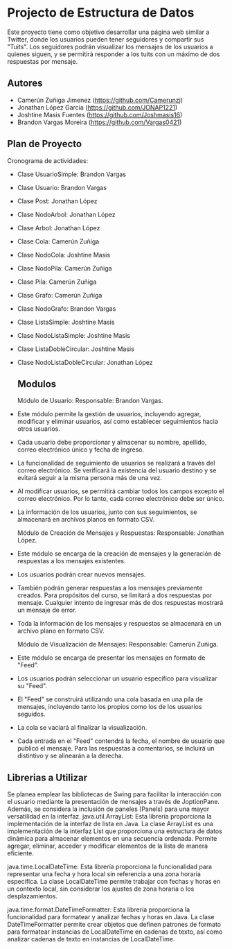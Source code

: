
# Projecto de Estructura de Datos

Este proyecto tiene como objetivo desarrollar una página web similar a Twitter, donde los usuarios pueden tener seguidores y compartir sus "Tuits". Los seguidores podrán visualizar los mensajes de los usuarios a quienes siguen, y se permitirá responder a los tuits con un máximo de dos respuestas por mensaje.

## Autores

- Camerún Zuñiga Jimenez (https://github.com/Camerunzj)
- Jonathan López Garcia (https://github.com/JONAP1221)
- Joshtine Masis Fuentes (https://github.com/Joshmasis16)
- Brandon Vargas Moreira (https://github.com/Vargas0421)


## Plan de Proyecto

Cronograma de actividades:

- Clase UsuarioSimple: Brandon Vargas
- Clase Usuario: Brandon Vargas
- Clase Post: Jonathan López
- Clase NodoArbol: Jonathan López
- Clase Arbol: Jonathan López
- Clase Cola: Camerún Zuñiga
- Clase NodoCola: Joshtine Masis
- Clase NodoPila: Camerún Zuñiga
- Clase Pila: Camerún Zuñiga
- Clase Grafo: Camerún Zuñiga
- Clase NodoGrafo: Brandon Vargas
- Clase ListaSimple: Joshtine Masis
- Clase NodoListaSimple: Joshtine Masis
- Clase ListaDobleCircular: Joshtine Masis
- Clase NodoListaDobleCircular: Jonathan López

  ## Modulos
  Módulo de Usuario:
 Responsable: Brandon Vargas.

- Este módulo permite la gestión de usuarios, incluyendo agregar, modificar y eliminar usuarios, así como establecer seguimientos hacia otros usuarios.
- Cada usuario debe proporcionar y almacenar su nombre, apellido, correo electrónico único y fecha de ingreso.
- La funcionalidad de seguimiento de usuarios se realizará a través del correo electrónico. Se verificará la existencia del usuario destino y se evitará seguir a la misma persona más de una vez.
- Al modificar usuarios, se permitirá cambiar todos los campos excepto el correo electrónico. Por lo tanto, cada correo electrónico debe ser único.
- La información de los usuarios, junto con sus seguimientos, se almacenará en archivos planos en formato CSV.

  Módulo de Creación de Mensajes y Respuestas:
 Responsable: Jonathan López.

- Este módulo se encarga de la creación de mensajes y la generación de respuestas a los mensajes existentes.
- Los usuarios podrán crear nuevos mensajes.
- También podrán generar respuestas a los mensajes previamente creados. Para propósitos del curso, se limitará a dos respuestas por mensaje. Cualquier intento de ingresar más de dos respuestas mostrará un mensaje de error.
- Toda la información de los mensajes y respuestas se almacenará en un archivo plano en formato CSV.

  Módulo de Visualización de Mensajes:
 Responsable: Camerún Zuñiga.

- Este módulo se encarga de presentar los mensajes en formato de "Feed".
- Los usuarios podrán seleccionar un usuario específico para visualizar su "Feed".
- El "Feed" se construirá utilizando una cola basada en una pila de mensajes, incluyendo tanto los propios como los de los usuarios seguidos. 
- La cola se vaciará al finalizar la visualización.
- Cada entrada en el "Feed" contendrá la fecha, el nombre de usuario que publicó el mensaje. Para las respuestas a comentarios, se incluirá un distintivo y se alinearán a la derecha.

## Librerias a Utilizar

Se planea emplear las bibliotecas de Swing para facilitar la interacción con el usuario mediante la presentación de mensajes a través de JoptionPane. Además, se considera la inclusión de paneles (Panels) para una mayor versatilidad en la interfaz.
java.util.ArrayList: Esta librería proporciona la implementación de la interfaz de lista en Java. La clase ArrayList es una implementación de la interfaz List que proporciona una estructura de datos dinámica para almacenar elementos en una secuencia ordenada. Permite agregar, eliminar, acceder y modificar elementos de la lista de manera eficiente.

java.time.LocalDateTime: Esta librería proporciona la funcionalidad para representar una fecha y hora local sin referencia a una zona horaria específica. La clase LocalDateTime permite trabajar con fechas y horas en un contexto local, sin considerar los ajustes de zona horaria o los desplazamientos.

java.time.format.DateTimeFormatter: Esta librería proporciona la funcionalidad para formatear y analizar fechas y horas en Java. La clase DateTimeFormatter permite crear objetos que definen patrones de formato para formatear instancias de LocalDateTime en cadenas de texto, así como analizar cadenas de texto en instancias de LocalDateTime.
